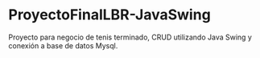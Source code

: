 # ProyectoFinalLBR-JavaSwing
Proyecto para negocio de tenis terminado, CRUD utilizando Java Swing y conexión a base de datos Mysql.
